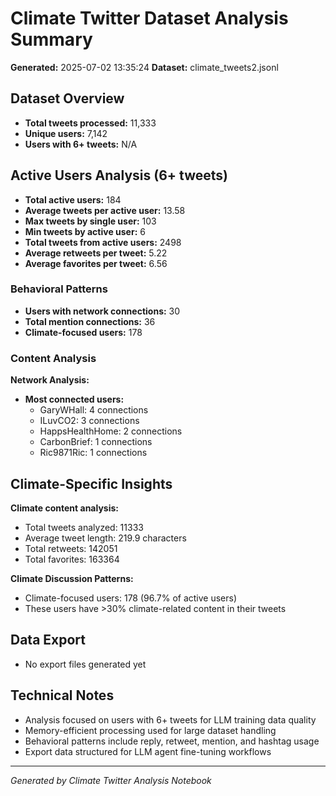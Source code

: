 # Climate Twitter Dataset Analysis Summary

**Generated:** 2025-07-02 13:35:24
**Dataset:** climate_tweets2.jsonl

## Dataset Overview
- **Total tweets processed:** 11,333
- **Unique users:** 7,142
- **Users with 6+ tweets:** N/A

## Active Users Analysis (6+ tweets)
- **Total active users:** 184
- **Average tweets per active user:** 13.58
- **Max tweets by single user:** 103
- **Min tweets by active user:** 6
- **Total tweets from active users:** 2498
- **Average retweets per tweet:** 5.22
- **Average favorites per tweet:** 6.56

### Behavioral Patterns
- **Users with network connections:** 30
- **Total mention connections:** 36
- **Climate-focused users:** 178

### Content Analysis

**Network Analysis:**
- **Most connected users:**
  - GaryWHall: 4 connections
  - ILuvCO2: 3 connections
  - HappsHealthHome: 2 connections
  - CarbonBrief: 1 connections
  - Ric9871Ric: 1 connections

## Climate-Specific Insights
**Climate content analysis:**
- Total tweets analyzed: 11333
- Average tweet length: 219.9 characters
- Total retweets: 142051
- Total favorites: 163364

**Climate Discussion Patterns:**
- Climate-focused users: 178 (96.7% of active users)
- These users have >30% climate-related content in their tweets

## Data Export
- No export files generated yet

## Technical Notes
- Analysis focused on users with 6+ tweets for LLM training data quality
- Memory-efficient processing used for large dataset handling
- Behavioral patterns include reply, retweet, mention, and hashtag usage
- Export data structured for LLM agent fine-tuning workflows

---
*Generated by Climate Twitter Analysis Notebook*